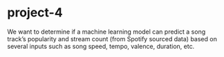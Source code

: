 # project-4
We want to determine if a machine learning model can predict a song track’s popularity 
and stream count (from Spotify sourced data) based on several inputs such as song speed, 
tempo, valence, duration, etc.

